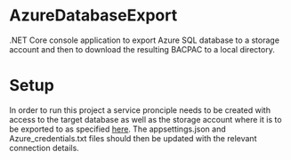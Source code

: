 # AzureDatabaseExport
.NET Core console application to export Azure SQL database to a storage account and then to download the resulting BACPAC to a local directory.

# Setup
In order to run this project a service pronciple needs to be created with access to the target database as well as the storage account where it is to be exported to as specified [here](https://blog.bitscry.com/2018/06/01/exporting-an-azure-sql-databases-using-net/). The appsettings.json and Azure_credentials.txt files should then be updated with the relevant connection details.
